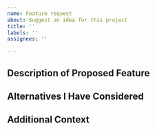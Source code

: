 ```yaml
---
name: Feature request
about: Suggest an idea for this project
title: ''
labels: ''
assignees: ''

---
```


## Description of Proposed Feature

## Alternatives I Have Considered

## Additional Context
